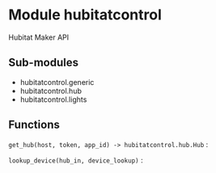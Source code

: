 Module hubitatcontrol
=====================
Hubitat Maker API

Sub-modules
-----------
* hubitatcontrol.generic
* hubitatcontrol.hub
* hubitatcontrol.lights

Functions
---------

    
`get_hub(host, token, app_id) ‑> hubitatcontrol.hub.Hub`
:   

    
`lookup_device(hub_in, device_lookup)`
: